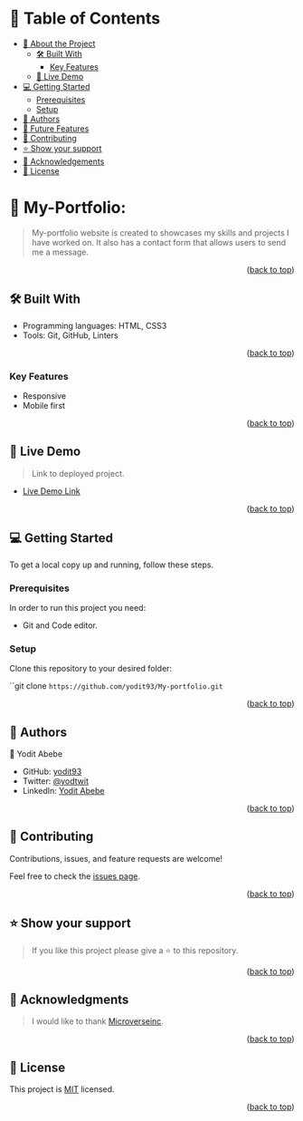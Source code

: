 <!-- TABLE OF CONTENTS -->

# 📗 Table of Contents

- [📖 About the Project](#about-project)
  - [🛠 Built With](#built-with)
    - [Key Features](#key-features)
  - [🚀 Live Demo](#live-demo)
- [💻 Getting Started](#getting-started)
  - [Prerequisites](#prerequisites)
  - [Setup](#setup)
- [👥 Authors](#authors)
- [🔭 Future Features](#future-features)
- [🤝 Contributing](#contributing)
- [⭐️ Show your support](#support)
- [🙏 Acknowledgements](#acknowledgements)
- [📝 License](#license)

<!-- PROJECT DESCRIPTION -->

# 📖 My-Portfolio: <a name="about-project"></a>

> My-portfolio website is created to showcases my skills and projects I have worked on. It also has a contact form that allows users to send me a message.

<p align="right">(<a href="#readme-top">back to top</a>)</p>

<!-- BUILT WITH -->

## 🛠 Built With <a name="built-with"></a>

- Programming languages: 
    HTML, CSS3
- Tools: 
    Git, GitHub, Linters

<p align="right">(<a href="#readme-top">back to top</a>)</p>

<!-- Features -->

### Key Features <a name="key-features"></a>
- Responsive
- Mobile first

<p align="right">(<a href="#readme-top">back to top</a>)</p>


<!-- LIVE DEMO -->

## 🚀 Live Demo <a name="live-demo"></a>

> Link to deployed project.

- [Live Demo Link](https://yodit93.github.io/My-portfolio/)

<p align="right">(<a href="#readme-top">back to top</a>)</p>

<!-- GETTING STARTED -->

## 💻 Getting Started <a name="getting-started"></a>

To get a local copy up and running, follow these steps.

### Prerequisites

In order to run this project you need:

- Git and Code editor.

### Setup

Clone this repository to your desired folder:

``git clone `https://github.com/yodit93/My-portfolio.git`

<p align="right">(<a href="#readme-top">back to top</a>)</p>


<!-- AUTHORS -->

## 👥 Authors <a name="authors"></a>

👤 Yodit Abebe

- GitHub: [yodit93](https://github.com/yodit93)
- Twitter: [@yodtwit](https://twitter.com/yodtwit)
- LinkedIn: [Yodit Abebe](linkedin.com/in/yodit-abebe-a97a68140)

<p align="right">(<a href="#readme-top">back to top</a>)</p>



<!-- CONTRIBUTING -->

## 🤝 Contributing <a name="contributing"></a>

Contributions, issues, and feature requests are welcome!

Feel free to check the [issues page](https://github.com/yodit93/My-portfolio/issues).

<p align="right">(<a href="#readme-top">back to top</a>)</p>


<!-- SUPPORT -->

## ⭐️ Show your support <a name="support"></a>

> If you like this project please give a ⭐️ to this repository.

<p align="right">(<a href="#readme-top">back to top</a>)</p>

<!-- ACKNOWLEDGEMENTS -->

## 🙏 Acknowledgments <a name="acknowledgements"></a>

> I would like to thank [Microverseinc](https://github.com/microverseinc).

<p align="right">(<a href="#readme-top">back to top</a>)</p>

<!-- LICENSE -->

## 📝 License <a name="license"></a>

This project is [MIT](./LICENSE) licensed.

<p align="right">(<a href="#readme-top">back to top</a>)</p>
